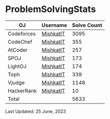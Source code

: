 # ProblemSolvingStats


| OJ | Username | Solve Count |
| -- | -------- | ----------- |
| Codeforces | [MishkatIT](https://codeforces.com/profile/MishkatIT) | 3095 |
| CodeChef | [MishkatIT](https://www.codechef.com/users/MishkatIT) | 355 |
| AtCoder | [MishkatIT](https://atcoder.jp/users/MishkatIT) | 257 |
| SPOJ | [MishkatIT](https://www.spoj.com/users/MishkatIT/) | 173 | 
| LightOJ | [MishkatIT](https://lightoj.com/user/MishkatIT) | 174 | 
| Toph | [MishkatIT](https://toph.co/u/MishkatIT) | 339 |
| Vjudge | [MishkatIT](https://vjudge.net/user/MishkatIT) | 1148 |
| HackerRank | [MishkatIT](https://www.hackerrank.com/MishkatIT) | 10 |
| Total | | 5633 |

Last Updated: 25 June, 2023
